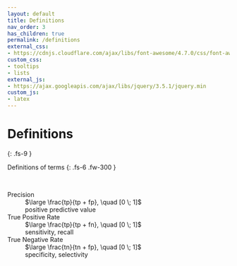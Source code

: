 ```yaml
---
layout: default
title: Definitions
nav_order: 3
has_children: true
permalink: /definitions
external_css:
- https://cdnjs.cloudflare.com/ajax/libs/font-awesome/4.7.0/css/font-awesome.min
custom_css:
- tooltips
- lists
external_js:
- https://ajax.googleapis.com/ajax/libs/jquery/3.5.1/jquery.min
custom_js:
- latex
---
```


# Definitions
{: .fs-9 }

Definitions of terms
{: .fs-6 .fw-300 }

<br>

<dl>
  <dt>Precision</dt>
  <dd>$\large \frac{tp}{tp + fp}, \quad [0 \; 1]$<br>positive predictive value</dd>

  <dt>True Positive Rate</dt>
  <dd>$\large \frac{tp}{tp + fn}, \quad [0 \; 1]$<br>sensitivity, recall</dd>

  <dt>True Negative Rate</dt>
  <dd>$\large \frac{tn}{tn + fp}, \quad [0 \; 1]$<br>specificity, selectivity</dd>

</dl>

